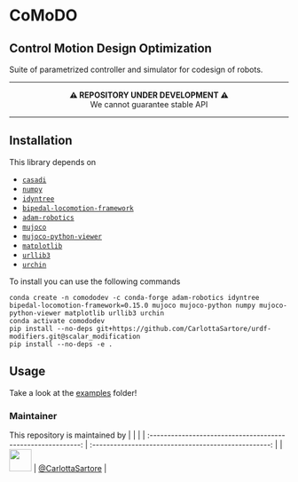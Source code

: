 # CoMoDO

## Control Motion Design Optimization 

Suite of parametrized controller and simulator for codesign of robots.


---

<p align="center">
  <b>⚠️ REPOSITORY UNDER DEVELOPMENT ⚠️</b>
  <br>We cannot guarantee stable API
</p>

---

## Installation 
This library depends on 

- [``casadi``](https://web.casadi.org/)
- [``numpy``](https://numpy.org/)
- [``idyntree``](https://github.com/robotology/idyntree)
- [``bipedal-locomotion-framework``](https://github.com/ami-iit/bipedal-locomotion-framework)
- [``adam-robotics``](https://github.com/ami-iit/ADAM)
- [``mujoco``](https://mujoco.org/)
- [``mujoco-python-viewer``](https://github.com/rohanpsingh/mujoco-python-viewer)
- [``matplotlib``](https://matplotlib.org/stable/)
- [``urllib3``](https://urllib3.readthedocs.io/en/stable/)
- [``urchin``](https://github.com/fishbotics/urchin)

To install you can use the following commands


```
conda create -n comododev -c conda-forge adam-robotics idyntree bipedal-locomotion-framework=0.15.0 mujoco mujoco-python numpy mujoco-python-viewer matplotlib urllib3 urchin
conda activate comododev
pip install --no-deps git+https://github.com/CarlottaSartore/urdf-modifiers.git@scalar_modification 
pip install --no-deps -e .

```

## Usage 

Take a look at the [examples](./examples) folder! 

### Maintainer

This repository is maintained by 
|                                                              |                                                      |
| :----------------------------------------------------------: | :--------------------------------------------------: |
| [<img src="https://user-images.githubusercontent.com/56030908/135461492-6d9a1174-19bd-46b3-bee6-c4dbaea9e210.jpeg" width="40">](https://github.com/S-Dafarra) | [@CarlottaSartore](https://github.com/CarlottaSartore) |




